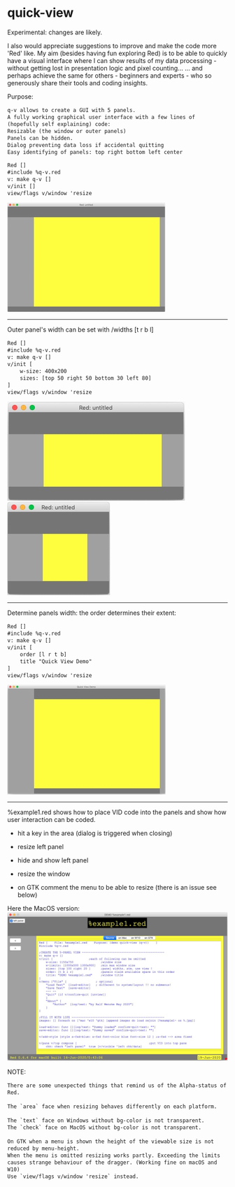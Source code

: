 # quick-view
 
Experimental: changes are likely.

I also would appreciate suggestions to improve and make the code more 'Red' like.
My aim (besides having fun exploring Red) is to be able to quickly have a visual
interface where I can show results of my data processing - without getting lost
in presentation logic and pixel counting...
... and perhaps achieve the same for others - beginners and experts - who so 
generously share their tools and coding insights.

Purpose:

    q-v allows to create a GUI with 5 panels.
    A fully working graphical user interface with a few lines of
    (hopefully self explaining) code:
    Resizable (the window or outer panels)
    Panels can be hidden.
    Dialog preventing data loss if accidental quitting
    Easy identifying of panels: top right bottom left center

```
Red []
#include %q-v.red
v: make q-v []
v/init []
view/flags v/window 'resize
```
![alt default view](.view-default.jpg)
- - - -

Outer panel's width can be set with /widths [t r b l]
```
Red []
#include %q-v.red
v: make q-v []
v/init [
    w-size: 400x200
    sizes: [top 50 right 50 bottom 30 left 80]
]
view/flags v/window 'resize
```
![alt default view](.view-widths.jpg) ![alt default view](.view-resized.jpg)
- - - -

Determine panels width: the order determines their extent:
```
Red []
#include %q-v.red
v: make q-v []
v/init [
    order [l r t b]
    title "Quick View Demo"
]
view/flags v/window 'resize
```
![alt default view](.view-order.jpg) 
- - - -

%example1.red shows how to place VID code into the panels 
and show how user interaction can be coded. 
- hit a key in the area (dialog is triggered when closing)
- resize left panel
- hide and show left panel
- resize the window

- on GTK comment the menu to be able to resize (there is an issue see below)

Here the MacOS version:
![alt default view](example1-mac.jpg) 


NOTE:
    
    There are some unexpected things that remind us of the Alpha-status of Red.

    The `area` face when resizing behaves differently on each platform.

    The `text` face on Windows without bg-color is not transparent.
    The `check` face on MacOS without bg-color is not transparent.

    On GTK when a menu is shown the height of the viewable size is not reduced by menu-height.
    When the menu is omitted resizing works partly. Exceeding the limits causes strange behaviour of the dragger. (Working fine on macOS and W10)
    Use `view/flags v/window 'resize` instead.